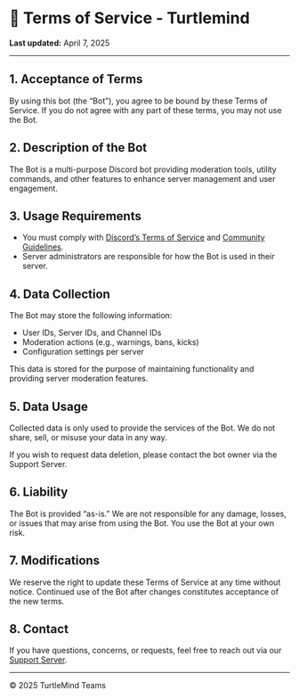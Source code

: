 # 📄 Terms of Service - Turtlemind

**Last updated:** April 7, 2025

---

## 1. Acceptance of Terms
By using this bot (the “Bot”), you agree to be bound by these Terms of Service. If you do not agree with any part of these terms, you may not use the Bot.

## 2. Description of the Bot
The Bot is a multi-purpose Discord bot providing moderation tools, utility commands, and other features to enhance server management and user engagement.

## 3. Usage Requirements
- You must comply with [Discord’s Terms of Service](https://discord.com/terms) and [Community Guidelines](https://discord.com/guidelines).
- Server administrators are responsible for how the Bot is used in their server.

## 4. Data Collection
The Bot may store the following information:
- User IDs, Server IDs, and Channel IDs
- Moderation actions (e.g., warnings, bans, kicks)
- Configuration settings per server

This data is stored for the purpose of maintaining functionality and providing server moderation features.

## 5. Data Usage
Collected data is only used to provide the services of the Bot. We do not share, sell, or misuse your data in any way.

If you wish to request data deletion, please contact the bot owner via the Support Server.

## 6. Liability
The Bot is provided “as-is.” We are not responsible for any damage, losses, or issues that may arise from using the Bot. You use the Bot at your own risk.

## 7. Modifications
We reserve the right to update these Terms of Service at any time without notice. Continued use of the Bot after changes constitutes acceptance of the new terms.

## 8. Contact
If you have questions, concerns, or requests, feel free to reach out via our [Support Server](https://discord.gg/KjvpGs8DSA).

---

© 2025 TurtleMind Teams
